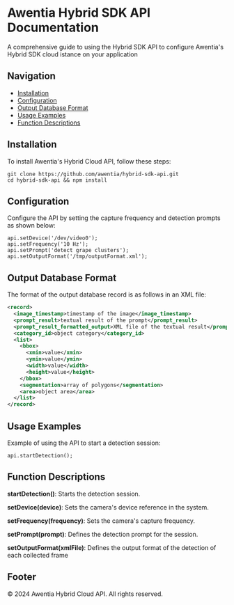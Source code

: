 # Awentia Hybrid SDK API Documentation

A comprehensive guide to using the Hybrid SDK API to configure Awentia's Hybrid SDK cloud istance on your application
## Navigation
- [Installation](#installation)
- [Configuration](#configuration)
- [Output Database Format](#output-database-format)
- [Usage Examples](#usage-examples)
- [Function Descriptions](#function-descriptions)

## Installation

To install Awentia's Hybrid Cloud API, follow these steps:

```
git clone https://github.com/awentia/hybrid-sdk-api.git
cd hybrid-sdk-api && npm install
```

## Configuration

Configure the API by setting the capture frequency and detection prompts as shown below:

```
api.setDevice('/dev/video0');
api.setFrequency('10 Hz');
api.setPrompt('detect grape clusters');
api.setOutputFormat('/tmp/outputFormat.xml');
```

## Output Database Format

The format of the output database record is as follows in an XML file:

```xml
<record>
  <image_timestamp>timestamp of the image</image_timestamp>
  <prompt_result>textual result of the prompt</prompt_result>
  <prompt_result_formatted_output>XML file of the textual result</prompt_result_formatted_output>
  <category_id>object category</category_id>
  <list>
    <bbox>
      <xmin>value</xmin>
      <ymin>value</ymin>
      <width>value</width>
      <height>value</height>
    </bbox>
    <segmentation>array of polygons</segmentation>
    <area>object area</area>
  </list>
</record>
```

## Usage Examples

Example of using the API to start a detection session:

```
api.startDetection();
```

## Function Descriptions

**startDetection()**: Starts the detection session.

**setDevice(device)**: Sets the camera's device reference in the system.

**setFrequency(frequency)**: Sets the camera's capture frequency.

**setPrompt(prompt)**: Defines the detection prompt for the session.

**setOutputFormat(xmlFile)**: Defines the output format of the detection of each collected frame

## Footer

© 2024 Awentia Hybrid Cloud API. All rights reserved.
```
